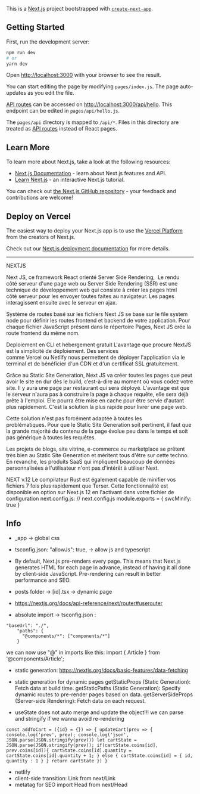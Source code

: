 This is a [Next.js](https://nextjs.org/) project bootstrapped with [`create-next-app`](https://github.com/vercel/next.js/tree/canary/packages/create-next-app).

## Getting Started

First, run the development server:

```bash
npm run dev
# or
yarn dev
```

Open [http://localhost:3000](http://localhost:3000) with your browser to see the result.

You can start editing the page by modifying `pages/index.js`. The page auto-updates as you edit the file.

[API routes](https://nextjs.org/docs/api-routes/introduction) can be accessed on [http://localhost:3000/api/hello](http://localhost:3000/api/hello). This endpoint can be edited in `pages/api/hello.js`.

The `pages/api` directory is mapped to `/api/*`. Files in this directory are treated as [API routes](https://nextjs.org/docs/api-routes/introduction) instead of React pages.

## Learn More

To learn more about Next.js, take a look at the following resources:

- [Next.js Documentation](https://nextjs.org/docs) - learn about Next.js features and API.
- [Learn Next.js](https://nextjs.org/learn) - an interactive Next.js tutorial.

You can check out [the Next.js GitHub repository](https://github.com/vercel/next.js/) - your feedback and contributions are welcome!

## Deploy on Vercel

The easiest way to deploy your Next.js app is to use the [Vercel Platform](https://vercel.com/new?utm_medium=default-template&filter=next.js&utm_source=create-next-app&utm_campaign=create-next-app-readme) from the creators of Next.js.

Check out our [Next.js deployment documentation](https://nextjs.org/docs/deployment) for more details.


------------

NEXTJS

Next JS, ce framework React orienté Server Side Rendering, 
Le rendu côté serveur d'une page web ou Server Side Rendering (SSR) est une technique de développement web qui consiste à créer les pages html côté serveur pour les envoyer toutes faites au navigateur. Les pages interagissent ensuite avec le serveur en ajax.

Système de routes basé sur les fichiers
Next JS se base sur le file system node pour définir les routes frontend et backend de votre application. Pour chaque fichier JavaScript présent dans le répertoire Pages, Next JS crée la route frontend du même nom.

Deploiement en CLI et hébergement gratuit
L'avantage que procure NextJS est la simplicité de déploiement. Des services comme Vercel ou Netlify nous permettent de déployer l'application via le terminal et de bénéficier d'un CDN et d'un certificat SSL gratuitement.

Grâce au Static Site Generation, Next JS va créer toutes les pages que peut avoir le site en dur dès le build, c’est-à-dire au moment où vous codez votre site. Il y aura une page par restaurant qui sera déployé. L'avantage est que le serveur n'aura pas à construire la page à chaque requête, elle sera déjà prête à l'emploi. Elle pourra être mise en cache pour être servie d'autant plus rapidement. C'est la solution la plus rapide pour livrer une page web.

Cette solution n'est pas forcément adaptée à toutes les problématiques. Pour que le Static Site Generation soit pertinent, il faut que la grande majorité du contenu de la page évolue peu dans le temps et soit pas générique à toutes les requêtes.

Les projets de blogs, site vitrine, e-commerce ou marketplace se prêtent très bien au Static Site Generation et méritent tous d'être sur cette techno. En revanche, les produits SaaS qui impliquent beaucoup de données personnalisées à l'utilisateur n'ont pas d'intérêt à utiliser Next.

NEXT v.12
Le compilateur Rust est également capable de minifier vos fichiers 7 fois plus rapidement que Terser. Cette fonctionnalité est disponible en option sur Next.js 12 en l'activant dans votre fichier de configuration next.config.js:
// next.config.js
module.exports = {
  swcMinify: true
}


## Info

- _app -> global css

- tsconfig.json: "allowJs": true, -> allow js and typescript

- By default, Next.js pre-renders every page. This means that Next.js generates HTML for each page in advance, instead of having it all done by client-side JavaScript. Pre-rendering can result in better performance and SEO.

- posts folder -> [id].tsx -> dynamic page

- https://nextjs.org/docs/api-reference/next/router#userouter

- absolute import -> tsconfig.json :
````
"baseUrl": "./",
    "paths": {
      "@components/*": ["components/*"]
    }
````
we can now use "@" in imports like this:
import { Article } from '@components/Article';

- static generation:
https://nextjs.org/docs/basic-features/data-fetching

- static generation for dynamic pages
getStaticProps (Static Generation): Fetch data at build time.
getStaticPaths (Static Generation): Specify dynamic routes to pre-render pages based on data.
getServerSideProps (Server-side Rendering): Fetch data on each request.

- useState does not auto merge and update the object!!! 
 we can parse and stringify if we wanna avoid re-rendering

``
const addToCart = ({id} = {}) => {
        updateCart(prev => {
            console.log('prev', prev);
            console.log('json', JSON.parse(JSON.stringify(prev)))
            let cartState = JSON.parse(JSON.stringify(prev));
            if(cartState.coins[id], prev.coins[id]){
                cartState.coins[id].quantity = cartState.coins[id].quantity + 1;
            } else {
                cartState.coins[id] = {
                    id,
                    quantity : 1
                }
            }
            return cartState
        })
    }
``

- netlify
- client-side transition: Link from next/Link
- metatag for SEO 
import Head from next/Head
